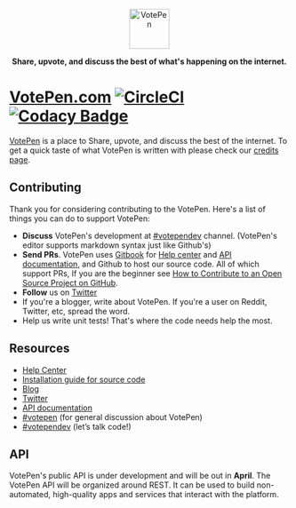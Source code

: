 <p align="center">
  <p align="center">
    <img src="https://cdn.jsdelivr.net/npm/cdn-votepen@1.0.3/imgs/votepen.png" alt="VotePen" height="72">
  </p>
  <p align="center">
    <b>
      Share, upvote, and discuss the best of what's happening on the internet.
    </b>
  </p>
</p>

# [VotePen.com](https://votepen.com) [![CircleCI](https://img.shields.io/circleci/project/github/VotePen/VotePen.svg)](https://circleci.com/gh/VotePen/VotePen/tree/master) [![Codacy Badge](https://api.codacy.com/project/badge/Grade/8c12e05422b3423ab89629d8a1f35750)](https://www.codacy.com/app/Votepen/VotePen?utm_source=github.com&amp;utm_medium=referral&amp;utm_content=VotePen/VotePen&amp;utm_campaign=Badge_Grade)

[VotePen](https://votepen.com) is a place to Share, upvote, and discuss the best of the internet. To get a quick taste of what VotePen is written with please check our [credits page](https://votepen.com/credits).

## Contributing

Thank you for considering contributing to the VotePen. Here's a list of things you can do to support VotePen:

- **Discuss** VotePen's development at  [#votependev](https://votepen.com/c/votependev) channel. (VotePen's editor supports markdown syntax just like Github's)
- **Send PRs**. VotePen uses [Gitbook](https://gitbook.io) for [Help center](https://help.votepen.com) and [API documentation](https://api.votepen.com), and Github to host our source code. All of which support PRs, If you are the beginner see [How to Contribute to an Open Source Project on GitHub](https://egghead.io/series/how-to-contribute-to-an-open-source-project-on-github). 
- **Follow** us on [Twitter](https://twitter.com/VotePen) 
- If you're a blogger, write about VotePen. If you're a user on Reddit, Twitter, etc, spread the word. 
- Help us write unit tests! That's where the code needs help the most. 

## Resources

- [Help Center](https://help.votepen.com)
- [Installation guide for source code](/INSTALLATION.md)
- [Blog](https://blog.votepen.com)
- [Twitter](https://twitter.com/VotePen)
- [API documentation](https://api.votepen.com)
- [#votepen](https://votepen.com/c/Votepen) (for general discussion about VotePen)
- [#votependev](https://votepen.com/c/VotepenDev) (let’s talk code!)

## API

VotePen's public API is under development and will be out in **April**. The VotePen API will be organized around REST. It can be used to build non-automated, high-quality apps and services that interact with the platform.
